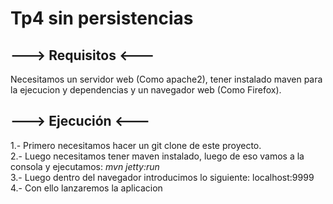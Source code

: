 # Tp4 sin persistencias
                                               
## **---> Requisitos <---**

Necesitamos un servidor web (Como apache2), tener instalado maven para la ejecucion y dependencias y un navegador web (Como Firefox).

## **---> Ejecución <---**

1.- Primero necesitamos hacer un git clone de este proyecto. <br>
2.- Luego necesitamos tener maven instalado, luego de eso vamos a la consola y ejecutamos: *mvn jetty:run* <br>
3.- Luego dentro del navegador introducimos lo siguiente: localhost:9999 
4.- Con ello lanzaremos la aplicacion
